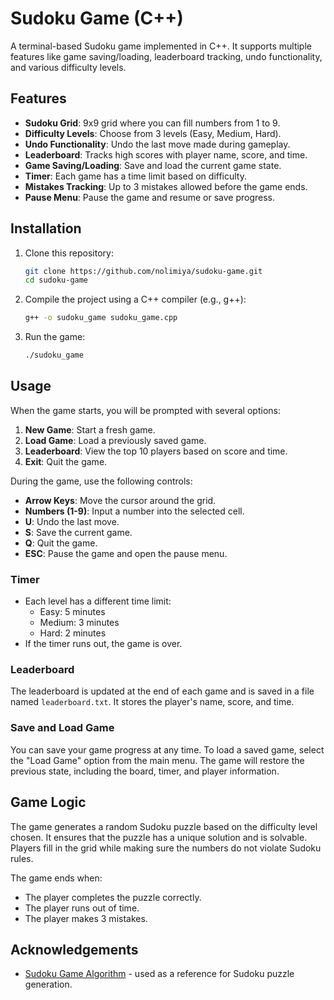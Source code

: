 # Sudoku Game (C++)

A terminal-based Sudoku game implemented in C++. It supports multiple features like game saving/loading, leaderboard tracking, undo functionality, and various difficulty levels.

## Features

- **Sudoku Grid**: 9x9 grid where you can fill numbers from 1 to 9.
- **Difficulty Levels**: Choose from 3 levels (Easy, Medium, Hard).
- **Undo Functionality**: Undo the last move made during gameplay.
- **Leaderboard**: Tracks high scores with player name, score, and time.
- **Game Saving/Loading**: Save and load the current game state.
- **Timer**: Each game has a time limit based on difficulty.
- **Mistakes Tracking**: Up to 3 mistakes allowed before the game ends.
- **Pause Menu**: Pause the game and resume or save progress.

## Installation

1. Clone this repository:
    ```bash
    git clone https://github.com/nolimiya/sudoku-game.git
    cd sudoku-game
    ```

2. Compile the project using a C++ compiler (e.g., g++):
    ```bash
    g++ -o sudoku_game sudoku_game.cpp
    ```

3. Run the game:
    ```bash
    ./sudoku_game
    ```

## Usage

When the game starts, you will be prompted with several options:

1. **New Game**: Start a fresh game.
2. **Load Game**: Load a previously saved game.
3. **Leaderboard**: View the top 10 players based on score and time.
4. **Exit**: Quit the game.

During the game, use the following controls:

- **Arrow Keys**: Move the cursor around the grid.
- **Numbers (1-9)**: Input a number into the selected cell.
- **U**: Undo the last move.
- **S**: Save the current game.
- **Q**: Quit the game.
- **ESC**: Pause the game and open the pause menu.

### Timer

- Each level has a different time limit:
  - Easy: 5 minutes
  - Medium: 3 minutes
  - Hard: 2 minutes
- If the timer runs out, the game is over.

### Leaderboard

The leaderboard is updated at the end of each game and is saved in a file named `leaderboard.txt`. It stores the player's name, score, and time.

### Save and Load Game

You can save your game progress at any time. To load a saved game, select the "Load Game" option from the main menu. The game will restore the previous state, including the board, timer, and player information.

## Game Logic

The game generates a random Sudoku puzzle based on the difficulty level chosen. It ensures that the puzzle has a unique solution and is solvable. Players fill in the grid while making sure the numbers do not violate Sudoku rules.

The game ends when:
- The player completes the puzzle correctly.
- The player runs out of time.
- The player makes 3 mistakes.

## Acknowledgements

- [Sudoku Game Algorithm](https://en.wikipedia.org/wiki/Sudoku_solving_algorithms) - used as a reference for Sudoku puzzle generation.
